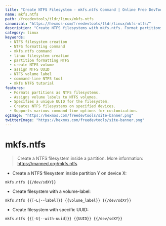 ```yaml
---
title: "Create NTFS Filesystem - mkfs.ntfs Command | Online Free DevTools by Hexmos"
name: mkfs.ntfs
path: /freedevtools/tldr/linux/mkfs-ntfs
canonical: "https://hexmos-com/freedevtools/tldr/linux/mkfs-ntfs/"
description: "Create NTFS filesystems with mkfs.ntfs. Format partitions, assign volume labels, and specify UUIDs using this command-line tool. Free online tool, no registration required."
category: linux
keywords:
  - NTFS filesystem creation
  - NTFS formatting command
  - mkfs.ntfs command
  - linux filesystem creation
  - partition formatting NTFS
  - create NTFS volume
  - assign NTFS UUID
  - NTFS volume label
  - command-line NTFS tool
  - mkfs NTFS tutorial
features:
  - Formats partitions as NTFS filesystems.
  - Assigns volume labels to NTFS volumes.
  - Specifies a unique UUID for the filesystem.
  - Creates NTFS filesystems on specified devices.
  - Supports various command-line options for customization.
ogImage: "https://hexmos.com/freedevtools/site-banner.png"
twitterImage: "https://hexmos.com/freedevtools/site-banner.png"
---
```


# mkfs.ntfs

> Create a NTFS filesystem inside a partition.
> More information: <https://manned.org/mkfs.ntfs>.

- Create a NTFS filesystem inside partition Y on device X:

`mkfs.ntfs {{/dev/sdXY}}`

- Create filesystem with a volume-label:

`mkfs.ntfs {{[-L|--label]}} {{volume_label}} {{/dev/sdXY}}`

- Create filesystem with specific UUID:

`mkfs.ntfs {{[-U|--with-uuid]}} {{UUID}} {{/dev/sdXY}}`
